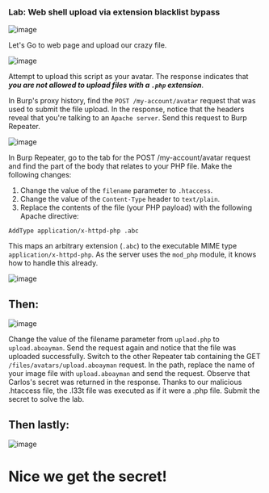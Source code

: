 ### Lab: Web shell upload via extension blacklist bypass

![image](https://github.com/4bo4yman/Web-Application-Penetration-Testing/assets/156849852/c1f5a2b5-6d54-483b-b0cb-8092e4d3f627)


Let's Go to web page and upload our crazy file.

![image](https://github.com/4bo4yman/Web-Application-Penetration-Testing/assets/156849852/47fb48b0-bda5-42c8-a971-2d1be15d6000)


Attempt to upload this script as your avatar. The response indicates that ***you are not allowed to upload files with a ```.php``` extension***.
 
In Burp's proxy history, find the ```POST /my-account/avatar``` request that was used to submit the file upload. In the response, notice that the headers reveal that you're talking to an ```Apache server```. Send this request to Burp Repeater. 


![image](https://github.com/4bo4yman/Web-Application-Penetration-Testing/assets/156849852/2ed1472c-45e9-44a1-a1e2-b3c19a554ed4)


In Burp Repeater, go to the tab for the POST /my-account/avatar request and find the part of the body that relates to your PHP file. Make the following changes:

  1. Change the value of the ```filename``` parameter to ```.htaccess```.
  2. Change the value of the ```Content-Type``` header to ```text/plain```.
  3. Replace the contents of the file (your PHP payload) with the following Apache directive:

  ```
  AddType application/x-httpd-php .abc
  ```

  This maps an arbitrary extension (```.abc```) to the executable MIME type ```application/x-httpd-php```. As the server uses the ```mod_php``` module, it knows how to handle this already.


![image](https://github.com/4bo4yman/Web-Application-Penetration-Testing/assets/156849852/6a79656e-fb8b-403c-a7b2-a80b9bf14be4)


## Then:

![image](https://github.com/4bo4yman/Web-Application-Penetration-Testing/assets/156849852/e8acb21b-cca8-413d-91ce-388f5fa279c1)


Change the value of the filename parameter from ```uplaod.php``` to ```upload.aboayman```. Send the request again and notice that the file was uploaded successfully.
Switch to the other Repeater tab containing the GET ```/files/avatars/upload.aboayman``` request. In the path, replace the name of your image file with ```upload.aboayman``` and send the request. Observe that Carlos's secret was returned in the response. Thanks to our malicious .htaccess file, the .l33t file was executed as if it were a .php file.
Submit the secret to solve the lab. 

## Then lastly:

![image](https://github.com/4bo4yman/Web-Application-Penetration-Testing/assets/156849852/18ea0a69-eaa9-43b3-8758-d53a0b58e7b4)


# Nice we get the secret!

